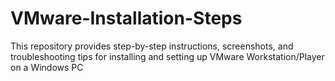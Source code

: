 # VMware-Installation-Steps
This repository provides step-by-step instructions, screenshots, and troubleshooting tips for installing and setting up VMware Workstation/Player on a Windows PC
